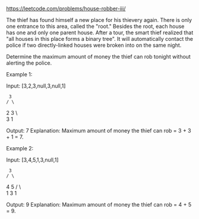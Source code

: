 https://leetcode.com/problems/house-robber-iii/

The thief has found himself a new place for his thievery again. There is only one entrance to this area, called the "root." Besides the root, each house has one and only one parent house. After a tour, the smart thief realized that "all houses in this place forms a binary tree". It will automatically contact the police if two directly-linked houses were broken into on the same night.

Determine the maximum amount of money the thief can rob tonight without alerting the police.

Example 1:

Input: [3,2,3,null,3,null,1]

     3
    / \

2 3
\ \
3 1

Output: 7
Explanation: Maximum amount of money the thief can rob = 3 + 3 + 1 = 7.

Example 2:

Input: [3,4,5,1,3,null,1]

     3
    / \

4 5
/ \ \
1 3 1

Output: 9
Explanation: Maximum amount of money the thief can rob = 4 + 5 = 9.
